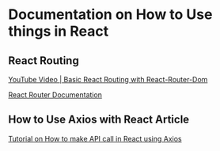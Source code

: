 # Documentation on How to Use things in React

## React Routing

[YouTube Video | Basic React Routing with React-Router-Dom](https://www.youtube.com/watch?v=GkDxOmtKgvw&t=10s)

[React Router Documentation](https://reactrouter.com/en/main)

## How to Use Axios with React Article
[Tutorial on How to make API call in React using Axios](https://www.digitalocean.com/community/tutorials/react-axios-react)